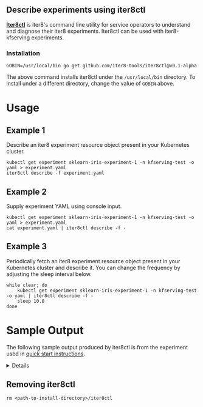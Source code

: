 ## Describe experiments using iter8ctl

**[Iter8ctl](https://github.com/iter8-tools/iter8ctl)** is iter8's command line utility for service operators to understand and diagnose their iter8 experiments. Iter8ctl can be used with iter8-kfserving experiments.

### Installation
```
GOBIN=/usr/local/bin go get github.com/iter8-tools/iter8ctl@v0.1-alpha
```
The above command installs iter8ctl under the `/usr/local/bin` directory. To install under a different directory, change the value of `GOBIN` above.

# Usage

## Example 1
Describe an iter8 experiment resource object present in your Kubernetes cluster.
```shell
kubectl get experiment sklearn-iris-experiment-1 -n kfserving-test -o yaml > experiment.yaml
iter8ctl describe -f experiment.yaml
```

## Example 2
Supply experiment YAML using console input.
```shell
kubectl get experiment sklearn-iris-experiment-1 -n kfserving-test -o yaml > experiment.yaml
cat experiment.yaml | iter8ctl describe -f -
```

## Example 3
Periodically fetch an iter8 experiment resource object present in your Kubernetes cluster and describe it. You can change the frequency by adjusting the sleep interval below.
```shell
while clear; do
    kubectl get experiment sklearn-iris-experiment-1 -n kfserving-test -o yaml | iter8ctl describe -f -
    sleep 10.0
done
```

# Sample Output
The following sample output produced by iter8ctl is from the experiment used in [quick start instructions](https://github.com/iter8-tools/iter8-kfserving#quick-start-on-minikube).

<details>
<pre>
$ kubectl get experiment experiment-1 -o yaml | iter8ctl describe -f -
******
Experiment name: experiment-1
Experiment namespace: default
Experiment target: default/my-model

******
Number of completed iterations: 10

******
Winning version: canary

******
Objectives
+--------------------------+---------+--------+
|        OBJECTIVE         | DEFAULT | CANARY |
+--------------------------+---------+--------+
| mean-latency <= 1000.000 | true    | true   |
+--------------------------+---------+--------+
| error-rate <= 0.010      | true    | true   |
+--------------------------+---------+--------+

******
Metrics
+--------------------------------+---------+---------+
|             METRIC             | DEFAULT | CANARY  |
+--------------------------------+---------+---------+
| request-count                  | 132.294 |  73.254 |
+--------------------------------+---------+---------+
| 95th-percentile-tail-latency   | 298.582 | 294.597 |
| (milliseconds)                 |         |         |
+--------------------------------+---------+---------+
| mean-latency (milliseconds)    | 229.529 | 230.090 |
+--------------------------------+---------+---------+
| error-rate                     |   0.000 |   0.000 |
+--------------------------------+---------+---------+
</pre>
</details>


## Removing iter8ctl
```
rm <path-to-install-directory>/iter8ctl
```
